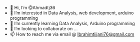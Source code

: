 - 👋 Hi, I’m @Ahmadtj36
- 👀 I’m interested in Data Analysis, web development, arduino programming
- 🌱 I’m currently learning Data Analysis, Arduino programming
- 💞️ I’m looking to collaborate on ...
- 📫 How to reach me via email @ Ibrahimtijjani76@gmail.com

<!---
Ahmadtj36/Ahmadtj36 is a ✨ special ✨ repository because its `README.md` (this file) appears on your GitHub profile.
You can click the Preview link to take a look at your changes.
--->
